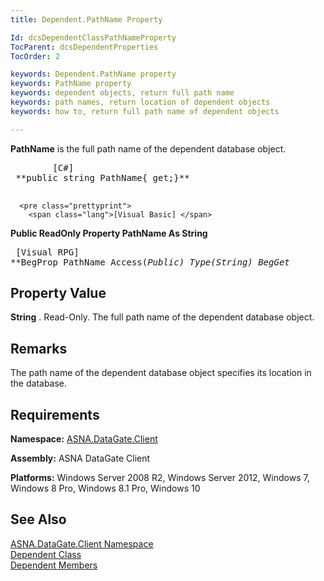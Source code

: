 ```yaml
---
title: Dependent.PathName Property

Id: dcsDependentClassPathNameProperty
TocParent: dcsDependentProperties
TocOrder: 2

keywords: Dependent.PathName property
keywords: PathName property
keywords: dependent objects, return full path name
keywords: path names, return location of dependent objects
keywords: how to, return full path name of dependent objects

---
```


**PathName** is the full path name of the dependent database object. 
<pre class="prettyprint">
        <span class="lang">[C#]</span>
 **public string PathName{ get;}** 
      </pre>
      <pre class="prettyprint">
        <span class="lang">[Visual Basic] </span>
 **Public ReadOnly Property PathName As String<br />** </pre>
      <pre class="prettyprint">
        <span class="lang">[Visual RPG]</span>
 **BegProp PathName Access(*Public) Type(*String)
   BegGet** 
      </pre>

## Property Value

**String** . Read-Only. The full path name of the dependent database object. 
## Remarks

The path name of the dependent database object specifies its location in the database.
## Requirements

**Namespace:** [ASNA.DataGate.Client](datagate-client-namespace.html) 

**Assembly:** ASNA DataGate Client

**Platforms:** Windows Server 2008 R2, Windows Server 2012, Windows 7, Windows 8 Pro, Windows 8.1 Pro, Windows 10
## See Also


[ASNA.DataGate.Client Namespace](datagate-client-namespace.html)
      <br />
[Dependent Class](dependent-class.html)
      <br />
[Dependent Members](dependent-members.html)

